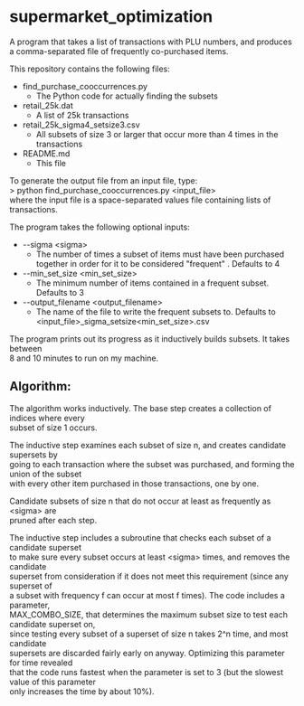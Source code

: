 # supermarket_optimization
A program that takes a list of transactions with PLU numbers, and produces a comma-separated file of frequently co-purchased items.

This repository contains the following files:  
* find_purchase_cooccurrences.py  
	* The Python code for actually finding the subsets  
* retail_25k.dat  
	* A list of 25k transactions  
* retail_25k_sigma4_setsize3.csv  
	* All subsets of size 3 or larger that occur more than 4 times in the transactions  
* README.md  
	* This file  

To generate the output file from an input file, type:  
    > python find_purchase_cooccurrences.py <input_file>  
where the input file is a space-separated values file containing lists of transactions.  

The program takes the following optional inputs:  
* --sigma \<sigma\>   
	* The number of times a subset of items must have been purchased together in order for it to be considered "frequent" . Defaults to 4  
* --min_set_size \<min_set_size\>  
	* The minimum number of items contained in a frequent subset. Defaults to 3  
* --output_filename \<output_filename\>  
	* The name of the file to write the frequent subsets to. Defaults to \<input_file\>_sigma<sigma>_setsize\<min_set_size\>.csv  

The program prints out its progress as it inductively builds subsets. It takes between  
8 and 10 minutes to run on my machine.  


## Algorithm:  
The algorithm works inductively. The base step creates a collection of indices where every  
subset of size 1 occurs.  

The inductive step examines each subset of size n, and creates candidate supersets by  
going to each transaction where the subset was purchased, and forming the union of the subset  
with every other item purchased in those transactions, one by one.  

Candidate subsets of size n that do not occur at least as frequently as \<sigma\> are  
pruned after each step.  

The inductive step includes a subroutine that checks each subset of a candidate superset  
to make sure every subset occurs at least \<sigma\> times, and removes the candidate  
superset from consideration if it does not meet this requirement (since any superset of  
a subset with frequency f can occur at most f times). The code includes a parameter,  
MAX_COMBO_SIZE, that determines the maximum subset size to test each candidate superset on,  
since testing every subset of a superset of size n takes 2^n time, and most candidate  
supersets are discarded fairly early on anyway. Optimizing this parameter for time revealed  
that the code runs fastest when the parameter is set to 3 (but the slowest value of this parameter  
only increases the time by about 10%).  